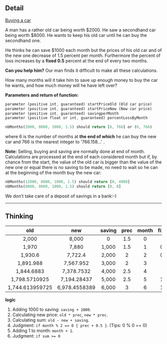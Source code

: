 ## Detail

[Buying a car](https://www.codewars.com/kata/buying-a-car/train/rust)

A man has a rather old car being worth $2000. He saw a secondhand car being worth $8000. He wants to keep his old car until he can buy the secondhand one.

He thinks he can save $1000 each month but the prices of his old car and of the new one decrease of 1.5 percent per month. Furthermore the percent of loss increases by a **fixed 0.5** percent at the end of every two months.

**Can you help him?** Our man finds it difficult to make all these calculations.

How many months will it take him to save up enough money to buy the car he wants, and how much money will he have left over?

**Parameters and return of function:**

```rust
parameter (positive int, guaranteed) startPriceOld (Old car price)
parameter (positive int, guaranteed) startPriceNew (New car price)
parameter (positive int, guaranteed) savingperMonth 
parameter (positive float or int, guaranteed) percentLossByMonth

nbMonths(2000, 8000, 1000, 1.5) should return [6, 766] or (6, 766)
```

where 6 is the number of months at **the end of which** he can buy the new car and 766 is the nearest integer to '766.158...' .

**Note:** Selling, buying and saving are normally done at end of month. Calculations are processed at the end of each considered month but if, by chance from the start, the value of the old car is bigger than the value of the new one or equal there is no saving to be made, no need to wait so he can at the beginning of the month buy the new car:

```rust
nbMonths(12000, 8000, 1000, 1.5) should return [0, 4000]
nbMonths(8000, 8000, 1000, 1.5) should return [0, 0]
```

We don't take care of a deposit of savings in a bank:-)

---

## Thinking

|       old       |      new      | saving | prec | month | fixed |      sum      |
| :-------------: | :-----------: | :----: | :--: | :---: | :---: | :-----------: |
|      2,000      |     8,000     |   0    | 1.5  |   0   |   0   |    -6,000     |
|      1,970      |     7,880     | 1,000  | 1.5  |   1   |  0.5  |    -4,910     |
|     1,930.6     |    7,722.4    | 2,000  |  2   |   2   |  0.5  |   -3,791.8    |
|    1,891.988    |   7,567.952   | 3,000  |  2   |   3   |   1   |  -2,675.964   |
|   1,844.6883    |  7,378.7532   | 4,000  | 2.5  |   4   |   1   |  -1,534.0649  |
|  1,798.5710925  |  7,194.28437  | 5,000  | 2.5  |   5   |  1.5  | -395.7132775  |
| 1,744.613959725 | 6,978.4558389 | 6,000  |  3   |   6   |  1.5  | 766.158120825 |

**logic**

1. Adding 1000 to saving: `saving + 1000`.
2. Calculating new price: `old * prec`, `new * prec`.
3. Calculating sum: `old - new + saving`.
4. Judgment: `if month % 2 == 0 { prec + 0.5 }`. (Tips: 0 % 0 == 0)
5. Adding 1 to month: `month + 1`.
6. Judgment: `if sum >= 0`

